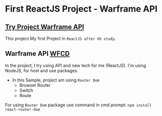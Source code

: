 # First ReactJS Project - Warframe API

## [Try Project Warframe API](https://warframe-api.netlify.com/)
This project My first Project in `ReactJS after 6h study`.

## Warframe API [WFCD](https://github.com/WFCD)
In the project, I try using API and new tech for me (ReactJS).
I'm using NodeJS, for host and use packages.
- In this Sample, project am using `Router Dom`
  - Browser Router
  - Switch
  - Route
  
For using `Router Dom` package use command in cmd prompt:
```npm install react-router-dom```
